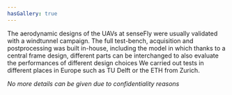 ```yaml
---
hasGallery: true
---
```


The aerodynamic designs of the UAVs at senseFly were usually validated with a windtunnel campaign.
The full test-bench, acquisition and postprocessing was built in-house, including the model in which thanks to a
central frame design, different parts can be interchanged to also evaluate the performances of different design choices
We carried out tests in different places in Europe such as TU Delft or the ETH from Zurich.

_No more details can be given due to confidentiality reasons_
